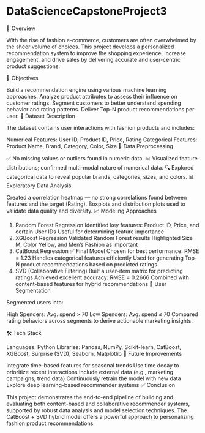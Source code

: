# DataScienceCapstoneProject3

📌 Overview

With the rise of fashion e-commerce, customers are often overwhelmed by the sheer volume of choices. This project develops a personalized recommendation system to improve the shopping experience, increase engagement, and drive sales by delivering accurate and user-centric product suggestions.

🎯 Objectives

Build a recommendation engine using various machine learning approaches.
Analyze product attributes to assess their influence on customer ratings.
Segment customers to better understand spending behavior and rating patterns.
Deliver Top-N product recommendations per user.
📁 Dataset Description

The dataset contains user interactions with fashion products and includes:

Numerical Features: User ID, Product ID, Price, Rating
Categorical Features: Product Name, Brand, Category, Color, Size
🧹 Data Preprocessing

✅ No missing values or outliers found in numeric data.
📊 Visualized feature distributions; confirmed multi-modal nature of numerical data.
🔍 Explored categorical data to reveal popular brands, categories, sizes, and colors.
📊 Exploratory Data Analysis

Created a correlation heatmap — no strong correlations found between features and the target (Rating).
Boxplots and distribution plots used to validate data quality and diversity.
📈 Modeling Approaches

1. Random Forest Regression
Identified key features: Product ID, Price, and certain User IDs
Useful for determining feature importance
2. XGBoost Regression
Validated Random Forest results
Highlighted Size M, Color Yellow, and Men’s Fashion as important
3. CatBoost Regression ✅ Final Model
Chosen for best performance: RMSE = 1.23
Handles categorical features efficiently
Used for generating Top-N product recommendations based on predicted ratings
4. SVD (Collaborative Filtering)
Built a user-item matrix for predicting ratings
Achieved excellent accuracy: RMSE = 0.2666
Combined with content-based features for hybrid recommendations
🧠 User Segmentation

Segmented users into:

High Spenders: Avg. spend > 70
Low Spenders: Avg. spend ≤ 70
Compared rating behaviors across segments to derive actionable marketing insights.

🛠 Tech Stack

Languages: Python
Libraries: Pandas, NumPy, Scikit-learn, CatBoost, XGBoost, Surprise (SVD), Seaborn, Matplotlib
🧪 Future Improvements

Integrate time-based features for seasonal trends
Use time decay to prioritize recent interactions
Include external data (e.g., marketing campaigns, trend data)
Continuously retrain the model with new data
Explore deep learning-based recommender systems
✅ Conclusion

This project demonstrates the end-to-end pipeline of building and evaluating both content-based and collaborative recommender systems, supported by robust data analysis and model selection techniques. The CatBoost + SVD hybrid model offers a powerful approach to personalizing fashion product recommendations.

